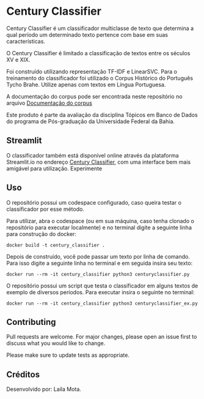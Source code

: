 # Century Classifier

Century Classifier é um classificador multiclasse de texto que determina a qual período um determinado texto pertence com base em suas características. 

O Century Classifier é limitado a classificação de textos entre os séculos XV e XIX.

Foi construído utilizando representação TF-IDF e LinearSVC. Para o treinamento do classificador foi utilizado o Corpus Histórico do Português Tycho Brahe. Utilize apenas com textos em Língua Portuguesa.

A documentação do corpus pode ser encontrada neste repositório no arquivo [Documentação do corpus](https://github.com/lailamt/century_classifier/blob/main/Documentação%20do%20corpus.pdf)

Este produto é parte da avaliação da disciplina Tópicos em Banco de Dados do programa de Pós-graduação da Universidade Federal da Bahia.

## Streamlit

O classificador também está disponível online através da plataforma Streamlit.io no endereço [Century Classifier](https://centuryclassifier-ic007.streamlit.app), com uma interface bem mais amigável para utilização. Experimente

## Uso
O repositório possui um codespace configurado, caso queira testar o classificador por esse método.

Para utilizar, abra o codespace (ou em sua máquina, caso tenha clonado o repositório para executar localmente) e no terminal digite a seguinte linha para construção do docker:

```terminal
docker build -t century_classifier .
```

Depois de construído, você pode passar um texto por linha de comando. Para isso digite a seguinte linha no terminal e em seguida insira seu texto:

```terminal
docker run --rm -it century_classifier python3 centuryclassifier.py
```

O repositório possui um script que testa o classificador em alguns textos de exemplo de diversos períodos. Para executar insira o seguinte no terminal:

```terminal
docker run --rm -it century_classifier python3 centuryclassifier_ex.py
```

## Contributing

Pull requests are welcome. For major changes, please open an issue first
to discuss what you would like to change.

Please make sure to update tests as appropriate.

## Créditos

Desenvolvido por: Laila Mota.
